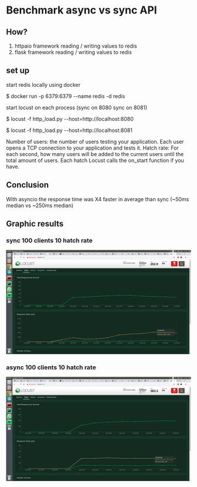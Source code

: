 # Benchmark async vs sync API

## How?

1. httpaio framework reading / writing values to redis
2. flask framework  reading / writing values to redis

## set up
start redis locally using docker 

$ docker run -p 6379:6379 --name redis -d redis

start locust on each process (sync on 8080 sync on 8081)

$ locust -f http_load.py --host=http://localhost:8080

$ locust -f http_load.py --host=http://localhost:8081

Number of users: the number of users testing your application. Each user opens a TCP connection to your application and tests it.
Hatch rate: For each second, how many users will be added to the current users until the total amount of users. Each hatch Locust calls the on_start function if you have.

## Conclusion
With asyncio the response time was X4 faster in average than sync (~50ms median vs ~250ms median)

## Graphic results

### sync 100 clients 10 hatch rate 
![Alt text](100_100_sync.png?raw=true) 

### async 100 clients 10 hatch rate 
![Alt text](100_100_async.png?raw=true) 
